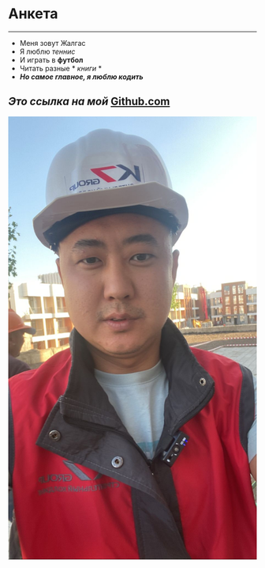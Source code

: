 # Анкета
---
+ Меня зовут Жалгас
+ Я люблю _теннис_
+ И играть в **футбол**
+ Читать разные * *книги* *
+ ***Но самое главное, я люблю кодить***
## _Это ссылка на мой_ [Github.com](https://github.com/Jetybayev)

![](/img/WhatsApp%20Image%202023-05-30%20at%2018.30.59.jpeg)